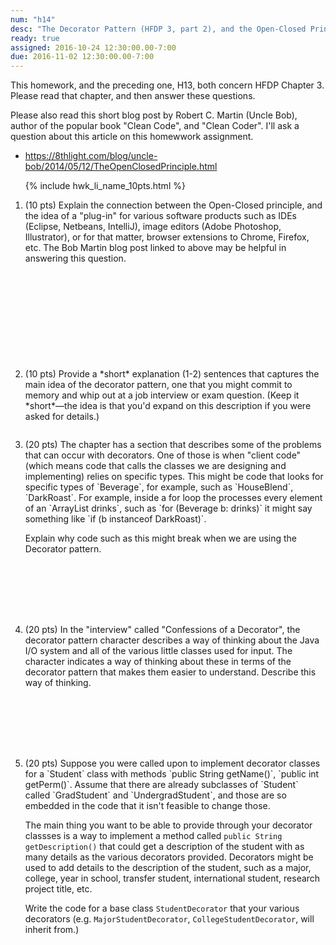 ```yaml
---
num: "h14"
desc: "The Decorator Pattern (HFDP 3, part 2), and the Open-Closed Principle"
ready: true
assigned: 2016-10-24 12:30:00.00-7:00
due: 2016-11-02 12:30:00.00-7:00
---
```


This homework, and the preceding one, H13, both concern <span data-hfdp="3">HFDP Chapter 3</span>.
Please read that chapter, and then answer these questions.

Please also read this short blog post by Robert C. Martin (Uncle Bob), author of the popular book "Clean Code", and "Clean Coder".  I'll ask a question about this article on this homewwork assignment.

* <https://8thlight.com/blog/uncle-bob/2014/05/12/TheOpenClosedPrinciple.html>

<ol>

{% include hwk_li_name_10pts.html %}

<li style="margin-bottom:12em;"> (10 pts)  Explain the connection between the Open-Closed principle, and the idea of a "plug-in" for various software products such as IDEs (Eclipse, Netbeans, IntelliJ), image editors (Adobe Photoshop, Illustrator), or for that matter, browser extensions to Chrome, Firefox, etc.    The Bob Martin blog post linked to above may be helpful in answering this question.

</li>


<li style="margin-bottom:2em;"> (10 pts)  Provide a *short* explanation (1-2) sentences that captures the main idea of the decorator pattern, one that you might commit to memory and whip out at a job interview or exam question.  (Keep it *short*&mdash;the idea is that you'd expand on this description if you were asked for details.)
<div class="pagebreak"></div>
</li>

<li style="margin-bottom:8em;" markdown="1"> (20 pts) The chapter has a section that describes some of the problems that can occur with decorators.   One of those is when "client code" (which means code that calls the classes we are designing and implementing) relies on specific types.     This might be code that looks for specific types of `Beverage`, for example, such as `HouseBlend`, `DarkRoast`.  For example, inside a for loop the processes every element of an  `ArrayList<Beverage>  drinks`, such as `for (Beverage b: drinks)` it might say something like `if (b instanceof DarkRoast)`.

Explain why code such as this might break when we are using the Decorator pattern.

</li>


<li style="margin-bottom:8em;"> (20 pts) In the "interview" called "Confessions of a Decorator", the decorator pattern character describes a way of thinking about  the Java I/O system and all of the various little classes used for input.   The character indicates a way of thinking about these in terms of the decorator pattern that makes them easier to understand.  Describe this way of thinking.
</li>

<li style="margin-bottom:12em;" markdown="1"> (20 pts)  Suppose you were called upon to implement decorator classes for a `Student` class with methods `public String getName()`, `public int getPerm()`.  Assume that there are already subclasses of `Student` called `GradStudent` and `UndergradStudent`, and those are so embedded in the code that it isn't feasible to change those.     

The main thing you want to be able to provide through your decorator classses is a way to implement a method called `public String getDescription()` that could get a description of the student with as many details as the various decorators provided.    Decorators might be used to add details to the description of the student, such as a major, college, year in school, transfer student, international student, research project title, etc.

Write the code for a base class `StudentDecorator` that your various decorators (e.g. `MajorStudentDecorator`, `CollegeStudentDecorator`, will inherit from.)

</li>


</ol>

<div style="display:none">
http://UCSB-CS56-F16.github.io/hwk/h14
</div>




